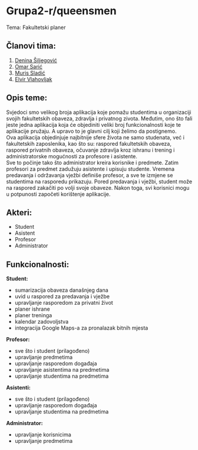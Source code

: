 # Grupa2-r/queensmen
Tema: Fakultetski planer

## Članovi tima:
1. [Denina Šiljegović](https://github.com/DeninaSiljegovic)
2. [Omar Sarić](https://github.com/osaric1)
3. [Muris Sladić](https://github.com/msladic1)
4. [Elvir Vlahovljak](https://github.com/evlahovlja1)

## Opis teme:
Svjedoci smo velikog broja aplikacija koje pomažu studentima u organizaciji svojih fakultetskih obaveza, zdravlja i privatnog zivota. Međutim, ono što fali jeste jedna aplikacija koja će objediniti veliki broj funkcionalnosti koje te aplikacije pružaju. A upravo to je glavni cilj koji želimo da postignemo.   
Ova aplikacija objedinjuje najbitnije sfere života ne samo studenata, već i fakultetskih zaposlenika, kao što su: raspored fakultetskih obaveza, raspored privatnih obaveza, očuvanje zdravlja kroz ishranu i trening i administratorske mogućnosti za profesore i asistente.   
Sve to počinje tako što administrator kreira korisnike i predmete. Zatim profesori za predmet zadužuju asistente i upisuju studente. Vremena predavanja i održavanja vježbi definiše profesor, a sve te izmjene se studentima na rasporedu prikazuju. Pored predavanja i vježbi, student može na raspored zakačiti po volji svoje obaveze. Nakon toga, svi korisnici mogu u potpunosti započeti korištenje aplikacije.

## Akteri:
* Student
* Asistent
* Profesor
* Administrator

## Funkcionalnosti:
**Student:**   
* sumarizacija obaveza današnjeg dana
* uvid u raspored za predavanja i vježbe
* upravljanje rasporedom za privatni život
* planer ishrane
* planer treninga
* kalendar zadovoljstva
* integracija Google Maps-a za pronalazak bitnih mjesta
 
**Profesor:**
* sve što i student (prilagođeno)
* upravljanje predmetima
* upravljanje rasporedom događaja
* upravljanje asistentima na predmetima
* upravljanje studentima na predmetima

**Asistenti:**
* sve što i student (prilagođeno)
* upravljanje rasporedom događaja
* upravljanje studentima na predmetima

**Administrator:**
* upravljanje korisnicima
* upravljanje predmetima
